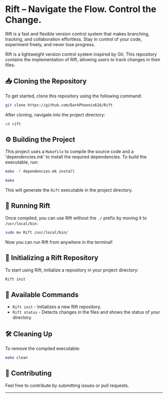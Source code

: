 # Rift – Navigate the Flow. Control the Change.

Rift is a fast and flexible version control system that makes branching, tracking, and collaboration effortless. Stay in control of your code, experiment freely, and never lose progress.


Rift is a lightweight version control system inspired by Git. This repository contains the implementation of Rift, allowing users to track changes in their files.

## 📥 Cloning the Repository

To get started, clone this repository using the following command:

```sh
git clone https://github.com/DarkPhoenix616/Rift
```

After cloning, navigate into the project directory:

```sh
cd rift
```

## ⚙️ Building the Project

This project uses a `Makefile` to compile the source code and a 'dependencies.mk' to install the required dependencies. To build the executable, run:

```sh
make -f dependencies.mk install
```

```sh
make
```

This will generate the `Rift` executable in the project directory.

## 🚀 Running Rift

Once compiled, you can use Rift without the `./` prefix by moving it to `/usr/local/bin`:

```sh
sudo mv Rift /usr/local/bin/
```

Now you can run Rift from anywhere in the terminal!

## 📌 Initializing a Rift Repository

To start using Rift, initialize a repository in your project directory:

```sh
Rift init
```

## 📄 Available Commands

- `Rift init` - Initializes a new Rift repository.
- `Rift status` - Detects changes in the files and shows the status of your directory

## 🛠 Cleaning Up

To remove the compiled executable:

```sh
make clean
```

## 🤝 Contributing

Feel free to contribute by submitting issues or pull requests.

---


